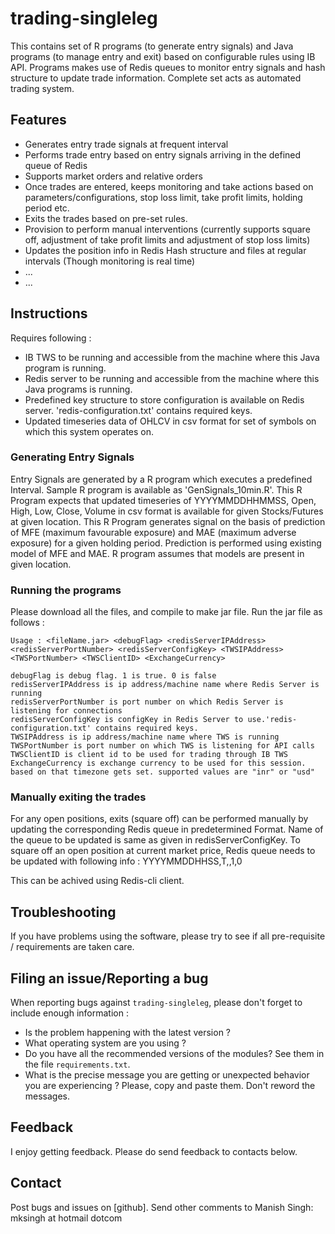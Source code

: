 # trading-singleleg
This contains set of R programs (to generate entry signals) and Java programs (to manage entry and exit) based on configurable rules using IB API. 
Programs makes use of Redis queues to monitor entry signals and hash structure to update trade information.
Complete set acts as automated trading system.

## Features

  * Generates entry trade signals at frequent interval
  * Performs trade entry based on entry signals arriving in the defined queue of Redis
  * Supports market orders and relative orders
  * Once trades are entered, keeps monitoring and take actions based on parameters/configurations, stop loss limit, take profit limits, holding period etc.
  * Exits the trades based on pre-set rules.
  * Provision to perform manual interventions (currently supports square off, adjustment of take profit limits and adjustment of stop loss limits)
  * Updates the position info in Redis Hash structure and files at regular intervals (Though monitoring is real time)
  * ...
  * ...

## Instructions

Requires following :
  * IB TWS to be running and accessible from the machine where this Java program is running.
  * Redis server to be running and accessible from the machine where this Java programs is running.
  * Predefined key structure to store configuration is available on Redis server. 'redis-configuration.txt' contains required keys.
  * Updated timeseries data of OHLCV in csv format for set of symbols on which this system operates on.

### Generating Entry Signals

Entry Signals are generated by a R program which executes a predefined Interval. Sample R program is available as 'GenSignals_10min.R'. 
This R Program expects that updated timeseries of YYYYMMDDHHMMSS, Open, High, Low, Close, Volume in csv format is available 
for given Stocks/Futures at given location. This R Program generates signal on the basis of prediction of MFE (maximum favourable exposure) 
and MAE (maximum adverse exposure) for a given holding period. Prediction is performed using existing model of MFE and MAE. R program assumes that models
are present in given location.  

### Running the programs

Please download all the files, and compile to make jar file. 
Run the jar file as follows :

	Usage : <fileName.jar> <debugFlag> <redisServerIPAddress> <redisServerPortNumber> <redisServerConfigKey> <TWSIPAddress> <TWSPortNumber> <TWSClientID> <ExchangeCurrency>

    debugFlag is debug flag. 1 is true. 0 is false
    redisServerIPAddress is ip address/machine name where Redis Server is running
    redisServerPortNumber is port number on which Redis Server is listening for connections        
    redisServerConfigKey is configKey in Redis Server to use.'redis-configuration.txt' contains required keys.  
    TWSIPAddress is ip address/machine name where TWS is running
    TWSPortNumber is port number on which TWS is listening for API calls
    TWSClientID is client id to be used for trading through IB TWS
    ExchangeCurrency is exchange currency to be used for this session. based on that timezone gets set. supported values are "inr" or "usd"

### Manually exiting the trades

For any open positions, exits (square off) can be performed manually by updating the corresponding Redis queue in predetermined Format. 
Name of the queue to be updated is same as given in redisServerConfigKey. To square off an open position at current market price, 
Redis queue needs to be updated with following info :
	YYYYMMDDHHSS,T,<slot Number of Open Position>,1,0

This can be achived using Redis-cli client.
	
## Troubleshooting

If you have problems using the software, please try to see if all pre-requisite / requirements are taken care.

## Filing an issue/Reporting a bug

When reporting bugs against `trading-singleleg`, please don't forget to include enough information :

* Is the problem happening with the latest version ?
* What operating system are you using ?
* Do you have all the recommended versions of the modules? See them in
  the file `requirements.txt`.
* What is the precise message you are getting or unexpected behavior you are experiencing ? Please, copy and paste them.
  Don't reword the messages.
  
## Feedback

I enjoy getting feedback. Please do send feedback to contacts below.

## Contact

Post bugs and issues on [github]. 
Send other comments to Manish Singh: mksingh at hotmail dotcom
